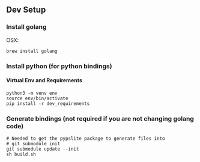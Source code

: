 
## Dev Setup

### Install golang

OSX:

```
brew install golang
```

### Install python (for python bindings)

#### Virtual Env and Requirements

```
python3 -m venv env
source env/bin/activate
pip install -r dev_requirements
```

### Generate bindings (not required if you are not changing golang code)

```
# Needed to get the pypslite package to generate files into
# git submodule init
git submodule update --init
sh build.sh
```

